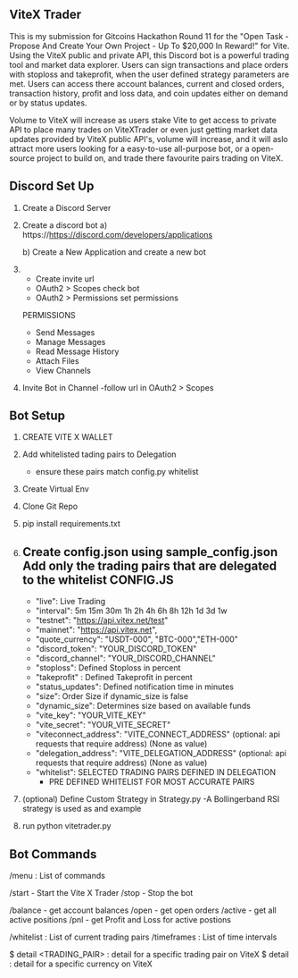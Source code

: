 ViteX Trader
------------
This is my submission for Gitcoins Hackathon Round 11 for the "Open Task - Propose And Create Your Own Project - Up To $20,000 In Reward!" for Vite.
Using the ViteX public and private API, this Discord bot is a powerful trading tool and market data explorer. Users can sign transactions and place orders with stoploss and takeprofit, when the user defined strategy parameters are met. Users can access there account balances, current and closed orders, transaction history, profit and loss data, and coin updates either on demand or by status updates.

Volume to ViteX will increase as users stake Vite to get access to private API to place many trades on ViteXTrader or even just getting market data updates provided by ViteX public API's, volume will increase, and it will aslo attract more users looking for a easy-to-use all-purpose bot, or a open-source project to build on, and trade there favourite pairs trading on ViteX.

Discord Set Up
-
1. Create a Discord Server
2. Create a discord bot
    a) https://https://discord.com/developers/applications

    b) Create a New Application and create a new bot
    
3.  - Create invite url
    - OAuth2 > Scopes check bot
    - OAuth2 > Permissions set permissions
    
    PERMISSIONS
    
    - Send Messages
    - Manage Messages
    - Read Message History
    - Attach Files
    - View Channels
    
4. Invite Bot in Channel
    -follow url in OAuth2 > Scopes
    

Bot Setup
-

1. CREATE VITE X WALLET

2. Add whitelisted tading pairs to Delegation
    - ensure these pairs match config.py whitelist 
3. Create Virtual Env
4. Clone Git Repo
5. pip install requirements.txt
6. Create config.json using sample_config.json
     Add only the trading pairs that are delegated to the whitelist
    CONFIG.JS
    ---------
    - "live": Live Trading
    - "interval": 5m 15m 30m 1h 2h 4h 6h 8h 12h 1d 3d 1w
    - "testnet": "https://api.vitex.net/test"
    - "mainnet": "https://api.vitex.net",
    - "quote_currency": "USDT-000", "BTC-000","ETH-000"
    - "discord_token": "YOUR_DISCORD_TOKEN"
    - "discord_channel": "YOUR_DISCORD_CHANNEL"
    - "stoploss": Defined Stoploss in percent
    - "takeprofit" : Defined Takeprofit in percent
    - "status_updates": Defined notification time in minutes
    - "size": Order Size if dynamic_size is false
    - "dynamic_size": Determines size based on available funds
    - "vite_key": "YOUR_VITE_KEY"
    - "vite_secret": "YOUR_VITE_SECRET"
    - "viteconnect_address": "VITE_CONNECT_ADDRESS"     (optional: api requests that require address) (None as value)
    - "delegation_address": "VITE_DELEGATION_ADDRESS"   (optional: api requests that require address) (None as value)
    - "whitelist": SELECTED TRADING PAIRS DEFINED IN DELEGATION
        - PRE DEFINED WHITELIST FOR MOST ACCURATE PAIRS


7. (optional) Define Custom Strategy in Strategy.py 
    -A Bollingerband RSI strategy is used as and example

8. run python vitetrader.py


Bot Commands
------------

/menu : List of commands

/start - Start the Vite X Trader
/stop - Stop the bot

/balance - get account balances
/open - get open orders
/active - get all active positions
/pnl - get Profit and Loss for active postions

/whitelist : List of current trading pairs
/timeframes : List of time intervals

$ detail <TRADING_PAIR>  :  detail for a specific trading pair on ViteX
$ detail <SYMBOL>  :  detail for a specific currency on ViteX